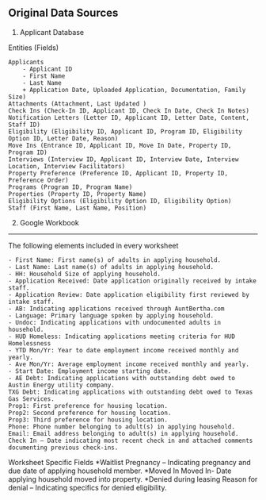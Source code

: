 Original Data Sources
---------------------


1. Applicant Database

Entities (Fields)
	
	
	Applicants
	    - Applicant ID
	    - First Name
	    - Last Name
	    + Application Date, Uploaded Application, Documentation, Family Size)
	Attachments (Attachment, Last Updated )
	Check Ins (Check-In ID, Applicant ID, Check In Date, Check In Notes)
	Notification Letters (Letter ID, Applicant ID, Letter Date, Content, Staff ID)
	Eligibility (Eligibility ID, Applicant ID, Program ID, Eligibility Option ID, Letter Date, Reason)
	Move Ins (Entrance ID, Applicant ID, Move In Date, Property ID, Program ID)
	Interviews (Interview ID, Applicant ID, Interview Date, Interview Location, Interview Facilitators)
	Property Preference (Preference ID, Applicant ID, Property ID, Preference Order)
	Programs (Program ID, Program Name)
	Properties (Property ID, Property Name)
	Eligibility Options (Eligibility Option ID, Eligibility Option)
	Staff (First Name, Last Name, Position)


2. Google Workbook
------------------

The following elements included in every worksheet
    
    - First Name: First name(s) of adults in applying household.
    - Last Name: Last name(s) of adults in applying household.
    - HH: Household Size of applying household.
	- Application Received: Date application originally received by intake staff.
	- Application Review: Date application eligibility first reviewed by intake staff. 
	- AB: Indicating applications received through AuntBertha.com
	- Language: Primary language spoken by applying household.
	- Undoc: Indicating applications with undocumented adults in household.
	- HUD Homeless: Indicating applications meeting criteria for HUD Homelessness
	- YTD Mon/Yr: Year to date employment income received monthly and yearly.
	- Ave Mon/Yr: Average employment income received monthly and yearly.
	- Start Date: Employment income starting date.
	- AE Debt: Indicating applications with outstanding debt owed to Austin Energy utility company.
	TXG Debt: Indicating applications with outstanding debt owed to Texas Gas Services.
	Prop1: First preference for housing location.
	Prop2: Second preference for housing location.
	Prop3: Third preference for housing location.
	Phone: Phone number belonging to adult(s) in applying household.
	Email: Email address belonging to adult(s) in applying household.
	Check In – Date indicating most recent check in and attached comments documenting previous check-ins.
Worksheet Specific Fields
*Waitlist
	Pregnancy – Indicating pregnancy and due date of applying household member.
*Moved In
	Moved In- Date applying household moved into property.
*Denied during leasing
	Reason for denial – Indicating specifics for denied eligibility.
